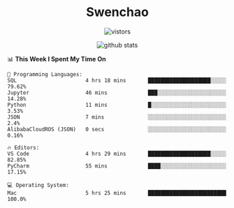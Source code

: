 <h1 align="center">Swenchao</h3>

<p align="center">
  <img src="https://visitor-badge.glitch.me/badge?page_id=Swenchao" alt="vistors" />
</p>

<p align="center">
  <img src="https://github-readme-stats.vercel.app/api?username=Swenchao&count_private=true&show_icons=true&theme=vue-dark&hide_title=true" alt="github stats" />
</p>

<!--START_SECTION:waka-->
📊 **This Week I Spent My Time On** 

```text
💬 Programming Languages: 
SQL                      4 hrs 18 mins       ████████████████████░░░░░   79.62% 
Jupyter                  46 mins             ███░░░░░░░░░░░░░░░░░░░░░░   14.28% 
Python                   11 mins             █░░░░░░░░░░░░░░░░░░░░░░░░   3.53% 
JSON                     7 mins              ░░░░░░░░░░░░░░░░░░░░░░░░░   2.4% 
AlibabaCloudROS (JSON)   0 secs              ░░░░░░░░░░░░░░░░░░░░░░░░░   0.16%

🔥 Editors: 
VS Code                  4 hrs 29 mins       ████████████████████░░░░░   82.85% 
PyCharm                  55 mins             ████░░░░░░░░░░░░░░░░░░░░░   17.15%

💻 Operating System: 
Mac                      5 hrs 25 mins       █████████████████████████   100.0%

```


<!--END_SECTION:waka-->
